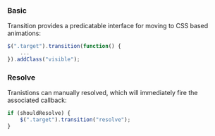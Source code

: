 ### Basic

Transition provides a predicatable interface for moving to CSS based animations:

```javascript
$(".target").transition(function() {
	...
}).addClass("visible");
```

### Resolve

Tranistions can manually resolved, which will immediately fire the associated callback:

```javascript
if (shouldResolve) {
	$(".target").transition("resolve");
}
```